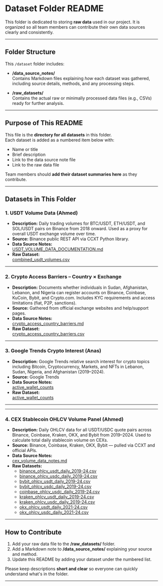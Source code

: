 # Dataset Folder README

This folder is dedicated to storing **raw data** used in our project. It is
organized so all team members can contribute their own data sources clearly
and consistently.

---

## Folder Structure

This `/dataset` folder includes:

- **/data_source_notes/**  
  Contains Markdown files explaining *how* each dataset was gathered,
  including source details, methods, and any processing steps.

- **/raw_datasets/**  
  Contains the actual raw or minimally processed data files (e.g., CSVs)
  ready for further analysis.

---

## Purpose of This README

This file is the **directory for all datasets** in this folder.  
Each dataset is added as a numbered item below with:

- Name or title
- Brief description
- Link to the data source note file
- Link to the raw data file

Team members should **add their dataset summaries here** as they contribute.

---

## Datasets in This Folder

### 1. USDT Volume Data (Ahmed)

- **Description:** Daily trading volumes for BTC/USDT, ETH/USDT, and SOL/USDT
  pairs on Binance from 2018 onward. Used as a proxy for overall USDT
  exchange volume over time.
- **Source:** Binance public REST API via CCXT Python library.
- **Data Source Notes:**  
  [USDT_VOLUME_DATA_DOCUMENTATION.md](./data_source_notes/USDT_VOLUME_DATA_DOCUMENTATION.md)
- **Raw Dataset:**  
  [combined_usdt_volumes.csv](./raw_datasets/combined_usdt_volumes.csv)

---

### 2. Crypto Access Barriers – Country × Exchange

- **Description:** Documents whether individuals in Sudan, Afghanistan,
  Lebanon, and Nigeria can register accounts on Binance, Coinbase, KuCoin,
  Bybit, and Crypto.com. Includes KYC requirements and access limitations
  (fiat, P2P, sanctions).
- **Source:** Gathered from official exchange websites and help/support
  pages.
- **Data Source Notes:**  
  [crypto_access_country_barriers.md](./data_source_notes/crypto_access_country_barriers.md)
- **Raw Dataset:**  
  [crypto_access_country_barriers.csv](./raw_datasets/crypto_access_country_barriers.csv)

---

### 3. Google Trends Crypto Interest (Anas)

- **Description:** Google Trends relative search interest for crypto topics
 including Bitcoin, Cryptocurrency, Markets, and NFTs in Lebanon, Sudan, Nigeria,
  and Afghanistan (2019–2024).  
- **Source:** Google Trends
- **Data Source Notes:**  
  [active_wallet_counts](data_source_notes/active_wallet_count_notes.md)
- **Raw Dataset:**  
  [active_wallet_counts](raw_datasets/google_trends_crypto_combined_2019_2024.csv)

---

---

### 4. CEX Stablecoin OHLCV Volume Panel (Ahmed)

- **Description:** Daily OHLCV data for all USDT/USDC quote pairs across Binance,
Coinbase, Kraken, OKX, and Bybit from 2019–2024. Used to calculate total daily
 stablecoin volume on CEXs.
- **Source:** Binance, Coinbase, Kraken, OKX, Bybit — pulled via CCXT and
official APIs.
- **Data Source Notes:**  
  [cex_volume_data_notes.md](./data_source_notes/cex_volume_data_notes.md)
- **Raw Datasets:**  
  - [binance_ohlcv_usdt_daily_2019-24.csv](./raw_datasets/binance_ohlcv_usdt_daily_2019-24.csv)  
  - [binance_ohlcv_usdc_daily_2019-24.csv](./raw_datasets/binance_ohlcv_usdc_daily_2019-24.csv)  
  - [bybit_ohlcv_usdt_daily_2019-24.csv](./raw_datasets/bybit_ohlcv_usdt_daily_2019-24.csv)  
  - [bybit_ohlcv_usdc_daily_2019-24.csv](./raw_datasets/bybit_ohlcv_usdc_daily_2019-24.csv)  
  - [coinbase_ohlcv_usdc_daily_2019-24.csv](./raw_datasets/coinbase_ohlcv_usdc_daily_2019-24.csv)  
  - [kraken_ohlcv_usdt_daily_2019-24.csv](./raw_datasets/kraken_ohlcv_usdt_daily_2019-24.csv)  
  - [kraken_ohlcv_usdc_daily_2019-24.csv](./raw_datasets/kraken_ohlcv_usdc_daily_2019-24.csv)  
  - [okx_ohlcv_usdt_daily_2021-24.csv](./raw_datasets/okx_ohlcv_usdt_daily_2021-24.csv)  
  - [okx_ohlcv_usdc_daily_2021-24.csv](./raw_datasets/okx_ohlcv_usdc_daily_2021-24.csv)

---

## How to Contribute

1. Add your raw data file to the **/raw_datasets/** folder.  
2. Add a Markdown note to **/data_source_notes/** explaining your source and
   method.  
3. Update this README by adding your dataset under the numbered list.  

Please keep descriptions **short and clear** so everyone can quickly
understand what's in the folder.

---
